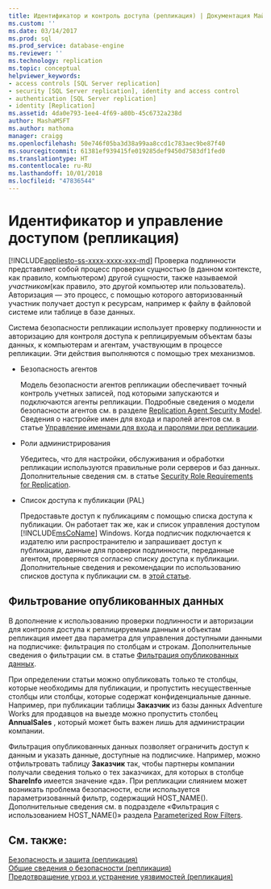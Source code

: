 ```yaml
---
title: Идентификатор и контроль доступа (репликация) | Документация Майкрософт
ms.custom: ''
ms.date: 03/14/2017
ms.prod: sql
ms.prod_service: database-engine
ms.reviewer: ''
ms.technology: replication
ms.topic: conceptual
helpviewer_keywords:
- access controls [SQL Server replication]
- security [SQL Server replication], identity and access control
- authentication [SQL Server replication]
- identity [Replication]
ms.assetid: 4da0e793-1ee4-4f69-a80b-45c6732a238d
author: MashaMSFT
ms.author: mathoma
manager: craigg
ms.openlocfilehash: 50e746f05ba3d38a99aa8ccd1c783aec9be87f40
ms.sourcegitcommit: 61381ef939415fe019285def9450d7583df1fed0
ms.translationtype: HT
ms.contentlocale: ru-RU
ms.lasthandoff: 10/01/2018
ms.locfileid: "47836544"
---
```

# <a name="identity-and-access-control-replication"></a>Идентификатор и управление доступом (репликация)
[!INCLUDE[appliesto-ss-xxxx-xxxx-xxx-md](../../../includes/appliesto-ss-xxxx-xxxx-xxx-md.md)]
  Проверка подлинности представляет собой процесс проверки сущностью (в данном контексте, как правило, компьютером) другой сущности, также называемой *участником*(как правило, это другой компьютер или пользователь). Авторизация — это процесс, с помощью которого авторизованный участник получает доступ к ресурсам, например к файлу в файловой системе или таблице в базе данных.  
  
 Система безопасности репликации использует проверку подлинности и авторизацию для контроля доступа к реплицируемым объектам базы данных, к компьютерам и агентам, участвующим в процессе репликации. Эти действия выполняются с помощью трех механизмов.  
  
-   Безопасность агентов  
  
     Модель безопасности агентов репликации обеспечивает точный контроль учетных записей, под которыми запускаются и подключаются агенты репликации. Подробные сведения о модели безопасности агентов см. в разделе [Replication Agent Security Model](../../../relational-databases/replication/security/replication-agent-security-model.md). Сведения о настройке имен для входа и паролей агентов см. в статье [Управление именами для входа и паролями при репликации](../../../relational-databases/replication/security/manage-logins-and-passwords-in-replication.md).  
  
-   Роли администрирования  
  
     Убедитесь, что для настройки, обслуживания и обработки репликации используются правильные роли серверов и баз данных. Дополнительные сведения см. в статье [Security Role Requirements for Replication](../../../relational-databases/replication/security/security-role-requirements-for-replication.md).  
  
-   Список доступа к публикации (PAL)  
  
     Предоставьте доступ к публикациям с помощью списка доступа к публикации. Он работает так же, как и список управления доступом [!INCLUDE[msCoName](../../../includes/msconame-md.md)] Windows. Когда подписчик подключается к издателю или распространителю и запрашивает доступ к публикации, данные для проверки подлинности, переданные агентом, проверяются согласно списку доступа к публикации. Дополнительные сведения и рекомендации по использованию списков доступа к публикации см. в [этой статье](../../../relational-databases/replication/security/secure-the-publisher.md).  
  
## <a name="filtering-published-data"></a>Фильтрование опубликованных данных  
 В дополнение к использованию проверки подлинности и авторизации для контроля доступа к реплицируемым данным и объектам репликация имеет два параметра для управления доступными данными на подписчике: фильтрация по столбцам и строкам. Дополнительные сведения о фильтрации см. в статье [Фильтрация опубликованных данных](../../../relational-databases/replication/publish/filter-published-data.md).  
  
 При определении статьи можно опубликовать только те столбцы, которые необходимы для публикации, и пропустить несущественные столбцы или столбцы, которые содержат конфиденциальные данные. Например, при публикации таблицы **Заказчик** из базы данных Adventure Works для продавцов на выезде можно пропустить столбец **AnnualSales** , который может быть важен лишь для администрации компании.  
  
 Фильтрация опубликованных данных позволяет ограничить доступ к данным и указать данные, доступные на подписчике. Например, можно отфильтровать таблицу **Заказчик** так, чтобы партнеры компании получали сведения только о тех заказчиках, для которых в столбце **ShareInfo** имеется значение «да». При репликации слиянием может возникать проблема безопасности, если используется параметризованный фильтр, содержащий HOST_NAME(). Дополнительные сведения см. в подразделе «Фильтрация с использованием HOST_NAME()» раздела [Parameterized Row Filters](../../../relational-databases/replication/merge/parameterized-filters-parameterized-row-filters.md).  
  
## <a name="see-also"></a>См. также:  
 [Безопасность и защита (репликация)](../../../relational-databases/replication/security/security-and-protection-replication.md)   
 [Общие сведения о безопасности (репликация)](../../../relational-databases/replication/security/security-overview-replication.md)   
 [Предотвращение угроз и устранение уязвимостей (репликация)](../../../relational-databases/replication/security/threat-and-vulnerability-mitigation-replication.md)  
  
  
